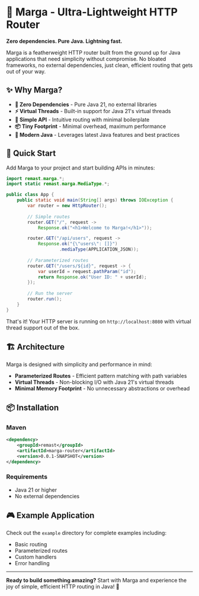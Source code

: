 # 🚀 Marga - Ultra-Lightweight HTTP Router

**Zero dependencies. Pure Java. Lightning fast.**

Marga is a featherweight HTTP router built from the ground up for Java applications that need simplicity without compromise. No bloated frameworks, no external dependencies, just clean, efficient routing that gets out of your way.

## ✨ Why Marga?

- **🎯 Zero Dependencies** - Pure Java 21, no external libraries
- **⚡ Virtual Threads** - Built-in support for Java 21's virtual threads
- **🔧 Simple API** - Intuitive routing with minimal boilerplate
- **📦 Tiny Footprint** - Minimal overhead, maximum performance
- **🎨 Modern Java** - Leverages latest Java features and best practices

## 🚀 Quick Start

Add Marga to your project and start building APIs in minutes:

```java
import remast.marga.*;
import static remast.marga.MediaType.*;

public class App {
    public static void main(String[] args) throws IOException {
        var router = new HttpRouter();
        
        // Simple routes
        router.GET("/", request -> 
            Response.ok("<h1>Welcome to Marga!</h1>"));

        router.GET("/api/users", request -> 
            Response.ok("{\"users\": []}")
                    .mediaType(APPLICATION_JSON));
            
        // Parameterized routes
        router.GET("/users/${id}", request -> {
            var userId = request.pathParam("id");
            return Response.ok("User ID: " + userId);
        });
        
        // Run the server
        router.run();
    }
}
```

That's it! Your HTTP server is running on `http://localhost:8080` with virtual thread support out of the box.

## 🏗️ Architecture

Marga is designed with simplicity and performance in mind:

- **Parameterized Routes** - Efficient pattern matching with path variables
- **Virtual Threads** - Non-blocking I/O with Java 21's virtual threads
- **Minimal Memory Footprint** - No unnecessary abstractions or overhead

## 📦 Installation

### Maven
```xml
<dependency>
    <groupId>remast</groupId>
    <artifactId>marga-router</artifactId>
    <version>0.0.1-SNAPSHOT</version>
</dependency>
```

### Requirements
- Java 21 or higher
- No external dependencies

## 🎮 Example Application

Check out the `example` directory for complete examples including:
- Basic routing
- Parameterized routes
- Custom handlers
- Error handling

---

**Ready to build something amazing?** Start with Marga and experience the joy of simple, efficient HTTP routing in Java! 🎉
